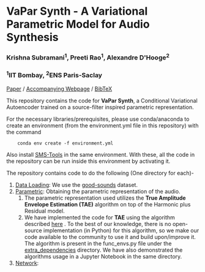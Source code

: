 # VaPar Synth - A Variational Parametric Model for Audio Synthesis

### Krishna Subramani<sup>1</sup>, Preeti Rao<sup>1</sup>, Alexandre D'Hooge<sup>2</sup>
### <sup>1</sup>IIT Bombay, <sup>2</sup>ENS Paris-Saclay

<a href="https://www.ee.iitb.ac.in/student/~krishnasubramani/data/icassp_paper.pdf" target="_blank">Paper</a> 	/	 <a href="https://www.ee.iitb.ac.in/student/~krishnasubramani/icassp2020.html" target="_blank">Accompanying Webpage</a> 	/	<a href="https://www.ee.iitb.ac.in/student/~krishnasubramani/data/vapar.bib" target="_blank">BibTeX</a>

This repository contains the code for **VaPar Synth**, a Conditional Variational Autoencoder trained on a source-filter inspired parametric representation.  
<!-- summarized below in the figure, ![Network Architecture](https://www.ee.iitb.ac.in/student/~krishnasubramani/ex/net_arch.png) -->

For the necessary libraries/prerequisites, please use conda/anaconda to create an environment (from the environment.yml file in this repository) with the command   
~~~
	conda env create -f environment.yml
~~~
Also install <a href="https://github.com/MTG/sms-tools" target="_blank">SMS-Tools</a> in the same environment. With these, all the code in the repository can be run inside this environment by activating it.  

The repository contains code to do the following (One directory for each)-

1. [Data Loading](./Data_Loading/README.md): We use the <a href="https://zenodo.org/record/820937#.XgB01HUzZhE" target="_blank">good-sounds</a> dataset. 
2. [Parametric](./Parametric/README.md): Obtaining the parametric representation of the audio.   
	1. The parametric representation used utilizes the **True Amplitude Envelope Estimation (TAE)** algorithm on top of the Harmonic plus Residual model.   
	2. We have implemented the code for **TAE** using the algorithm described <a href="https://hal.archives-ouvertes.fr/hal-01161334" target="_blank">here</a> . To the best of our knowledge, there is no open-source implementation (in Python) for this algorithm, so we make our code available to the community to use it and build upon/improve it. The algorithm is present in the func\_envs.py file under the [extra\_dependencies](./extra_dependencies/README.md) directory. We have also demonstrated the algorithms usage in a Jupyter Notebook in the same directory. 
3. [Network](./Network/README.md):
	


